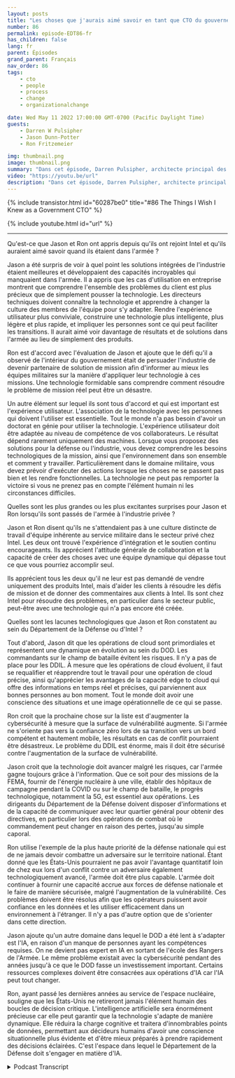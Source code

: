 ```yaml
---
layout: posts
title: "Les choses que j'aurais aimé savoir en tant que CTO du gouvernement."
number: 86
permalink: episode-EDT86-fr
has_children: false
lang: fr
parent: Épisodes
grand_parent: Français
nav_order: 86
tags:
    - cto
    - people
    - process
    - change
    - organizationalchange

date: Wed May 11 2022 17:00:00 GMT-0700 (Pacific Daylight Time)
guests:
    - Darren W Pulsipher
    - Jason Dunn-Potter
    - Ron Fritzemeier

img: thumbnail.png
image: thumbnail.png
summary: "Dans cet épisode, Darren Pulsipher, architecte principal des solutions, secteur public, chez Intel, accueille les invités spéciaux Jason Dunn-Potter, ancien officier en chef des mandats d'officier, US Army, et Ron Fritzemeier, ancien contre-amiral, US Navy. Les deux occupent désormais depuis cinq mois des postes d'architectes de solutions et de spécialistes de mission au sein de l'équipe du département de la défense d'Intel."
video: "https://youtu.be/url"
description: "Dans cet épisode, Darren Pulsipher, architecte principal des solutions, secteur public, chez Intel, accueille les invités spéciaux Jason Dunn-Potter, ancien officier en chef des mandats d'officier, US Army, et Ron Fritzemeier, ancien contre-amiral, US Navy. Les deux occupent désormais depuis cinq mois des postes d'architectes de solutions et de spécialistes de mission au sein de l'équipe du département de la défense d'Intel."
---
```


<div>
{% include transistor.html id="60287be0" title="#86 The Things I Wish I Knew as a Government CTO" %}

{% include youtube.html id="url" %}
</div>

---

Qu'est-ce que Jason et Ron ont appris depuis qu'ils ont rejoint Intel et qu'ils auraient aimé savoir quand ils étaient dans l'armée ?

Jason a été surpris de voir à quel point les solutions intégrées de l'industrie étaient meilleures et développaient des capacités incroyables qui manquaient dans l'armée. Il a appris que les cas d'utilisation en entreprise montrent que comprendre l'ensemble des problèmes du client est plus précieux que de simplement pousser la technologie. Les directeurs techniques doivent connaître la technologie et apprendre à changer la culture des membres de l'équipe pour s'y adapter. Rendre l'expérience utilisateur plus conviviale, construire une technologie plus intelligente, plus légère et plus rapide, et impliquer les personnes sont ce qui peut faciliter les transitions. Il aurait aimé voir davantage de résultats et de solutions dans l'armée au lieu de simplement des produits.

Ron est d'accord avec l'évaluation de Jason et ajoute que le défi qu'il a observé de l'intérieur du gouvernement était de persuader l'industrie de devenir partenaire de solution de mission afin d'informer au mieux les équipes militaires sur la manière d'appliquer leur technologie à ces missions. Une technologie formidable sans comprendre comment résoudre le problème de mission réel peut être un désastre.

Un autre élément sur lequel ils sont tous d'accord et qui est important est l'expérience utilisateur. L'association de la technologie avec les personnes qui doivent l'utiliser est essentielle. Tout le monde n'a pas besoin d'avoir un doctorat en génie pour utiliser la technologie. L'expérience utilisateur doit être adaptée au niveau de compétence de vos collaborateurs. Le résultat dépend rarement uniquement des machines. Lorsque vous proposez des solutions pour la défense ou l'industrie, vous devez comprendre les besoins technologiques de la mission, ainsi que l'environnement dans son ensemble et comment y travailler. Particulièrement dans le domaine militaire, vous devez prévoir d'exécuter des actions lorsque les choses ne se passent pas bien et les rendre fonctionnelles. La technologie ne peut pas remporter la victoire si vous ne prenez pas en compte l'élément humain ni les circonstances difficiles.

Quelles sont les plus grandes ou les plus excitantes surprises pour Jason et Ron lorsqu'ils sont passés de l'armée à l'industrie privée ?

Jason et Ron disent qu'ils ne s'attendaient pas à une culture distincte de travail d'équipe inhérente au service militaire dans le secteur privé chez Intel. Les deux ont trouvé l'expérience d'intégration et le soutien continu encourageants. Ils apprécient l'attitude générale de collaboration et la capacité de créer des choses avec une équipe dynamique qui dépasse tout ce que vous pourriez accomplir seul.

Ils apprécient tous les deux qu'il ne leur est pas demandé de vendre uniquement des produits Intel, mais d'aider les clients à résoudre les défis de mission et de donner des commentaires aux clients à Intel. Ils sont chez Intel pour résoudre des problèmes, en particulier dans le secteur public, peut-être avec une technologie qui n'a pas encore été créée.

Quelles sont les lacunes technologiques que Jason et Ron constatent au sein du Département de la Défense ou d'Intel ?

Tout d'abord, Jason dit que les opérations de cloud sont primordiales et représentent une dynamique en évolution au sein du DOD. Les commandants sur le champ de bataille évitent les risques. Il n'y a pas de place pour les DDIL. À mesure que les opérations de cloud évoluent, il faut se requalifier et réapprendre tout le travail pour une opération de cloud précise, ainsi qu'apprécier les avantages de la capacité edge to cloud qui offre des informations en temps réel et précises, qui parviennent aux bonnes personnes au bon moment. Tout le monde doit avoir une conscience des situations et une image opérationnelle de ce qui se passe.

Ron croit que la prochaine chose sur la liste est d'augmenter la cybersécurité à mesure que la surface de vulnérabilité augmente. Si l'armée ne s'oriente pas vers la confiance zéro lors de sa transition vers un bord compétent et hautement mobile, les résultats en cas de conflit pourraient être désastreux. Le problème du DDIL est énorme, mais il doit être sécurisé contre l'augmentation de la surface de vulnérabilité.

Jason croit que la technologie doit avancer malgré les risques, car l'armée gagne toujours grâce à l'information. Que ce soit pour des missions de la FEMA, fournir de l'énergie nucléaire à une ville, établir des hôpitaux de campagne pendant la COVID ou sur le champ de bataille, le progrès technologique, notamment la 5G, est essentiel aux opérations. Les dirigeants du Département de la Défense doivent disposer d'informations et de la capacité de communiquer avec leur quartier général pour obtenir des directives, en particulier lors des opérations de combat où le commandement peut changer en raison des pertes, jusqu'au simple caporal.

Ron utilise l'exemple de la plus haute priorité de la défense nationale qui est de ne jamais devoir combattre un adversaire sur le territoire national. Étant donné que les États-Unis pourraient ne pas avoir l'avantage quantitatif loin de chez eux lors d'un conflit contre un adversaire également technologiquement avancé, l'armée doit être plus capable. L'armée doit continuer à fournir une capacité accrue aux forces de défense nationale et le faire de manière sécurisée, malgré l'augmentation de la vulnérabilité. Ces problèmes doivent être résolus afin que les opérateurs puissent avoir confiance en les données et les utiliser efficacement dans un environnement à l'étranger. Il n'y a pas d'autre option que de s'orienter dans cette direction.

Jason ajoute qu'un autre domaine dans lequel le DOD a été lent à s'adapter est l'IA, en raison d'un manque de personnes ayant les compétences requises. On ne devient pas expert en IA en sortant de l'école des Rangers de l'Armée. Le même problème existait avec la cybersécurité pendant des années jusqu'à ce que le DOD fasse un investissement important. Certains ressources complexes doivent être consacrées aux opérations d'IA car l'IA peut tout changer.

Ron, ayant passé les dernières années au service de l'espace nucléaire, souligne que les États-Unis ne retireront jamais l'élément humain des boucles de décision critique. L'intelligence artificielle sera énormément précieuse car elle peut garantir que la technologie s'adapte de manière dynamique. Elle réduira la charge cognitive et traitera d'innombrables points de données, permettant aux décideurs humains d'avoir une conscience situationnelle plus évidente et d'être mieux préparés à prendre rapidement des décisions éclairées. C'est l'espace dans lequel le Département de la Défense doit s'engager en matière d'IA.



<details>
<summary> Podcast Transcript </summary>

<p></p>

</details>
